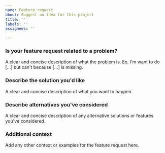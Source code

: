 ```yaml
---
name: Feature request
about: Suggest an idea for this project
title: ''
labels: ''
assignees: ''

---
```


### Is your feature request related to a problem?

A clear and concise description of what the problem is. Ex. I'm want to do [...] but can't because [...] is missing.

### Describe the solution you'd like

A clear and concise description of what you want to happen.

### Describe alternatives you've considered

A clear and concise description of any alternative solutions or features you've considered.

### Additional context

Add any other context or examples for the feature request here.
